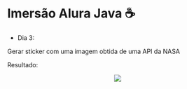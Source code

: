 # Imersão Alura Java ☕

- Dia 3:

Gerar sticker com uma imagem obtida de uma API da NASA

 Resultado:
 
<p align="center">
  <img src="[https://raw.githubusercontent.com/7thaisvg7/ImersaoAlura/main/212.JPG](https://github.com/7thaisvg7/ImersaoAlura/tree/main/JAVA_INMERSAO_DESAFIO_3/saida/Shaped Star.png)"/>
</p>
